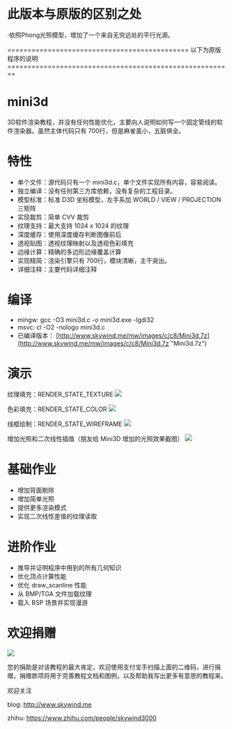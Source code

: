 # 此版本与原版的区别之处
  ·依照Phong光照模型，增加了一个来自无穷远处的平行光源。
  
  
============================================= 以下为原版程序的说明 ========================================================

# mini3d
3D软件渲染教程，并没有任何性能优化，主要向人说明如何写一个固定管线的软件渲染器。虽然主体代码只有 700行，但是麻雀虽小，五脏俱全。

特性
===
* 单个文件：源代码只有一个 mini3d.c，单个文件实现所有内容，容易阅读。
* 独立编译：没有任何第三方库依赖，没有复杂的工程目录。
* 模型标准：标准 D3D 坐标模型，左手系加 WORLD / VIEW / PROJECTION 三矩阵
* 实现裁剪：简单 CVV 裁剪
* 纹理支持：最大支持 1024 x 1024 的纹理
* 深度缓存：使用深度缓存判断图像前后
* 透视贴图：透视纹理映射以及透视色彩填充
* 边缘计算：精确的多边形边缘覆盖计算
* 实现精简：渲染引擎只有 700行，模块清晰，主干突出。
* 详细注释：主要代码详细注释

编译
===
* mingw: 
		gcc -O3 mini3d.c -o mini3d.exe -lgdi32
* msvc:
		cl -O2 -nologo mini3d.c 
* 已编译版本：
[http://www.skywind.me/mw/images/c/c8/Mini3d.7z](http://www.skywind.me/mw/images/c/c8/Mini3d.7z "Mini3d.7z")

演示
===

纹理填充：RENDER_STATE_TEXTURE
![](https://raw.githubusercontent.com/skywind3000/mini3d/master/images/mini_1.png)

色彩填充：RENDER_STATE_COLOR
![](https://raw.githubusercontent.com/skywind3000/mini3d/master/images/mini_0.png)

线框绘制：RENDER_STATE_WIREFRAME
![](https://raw.githubusercontent.com/skywind3000/mini3d/master/images/mini_2.png)

增加光照和二次线性插值（朋友给 Mini3D 增加的光照效果截图）
![](https://raw.githubusercontent.com/skywind3000/mini3d/master/images/mini_3.png)


基础作业
=======
* 增加背面剔除
* 增加简单光照
* 提供更多渲染模式
* 实现二次线性差值的纹理读取

进阶作业
=======
* 推导并证明程序中用到的所有几何知识
* 优化顶点计算性能
* 优化 draw_scanline 性能
* 从 BMP/TGA 文件加载纹理
* 载入 BSP 场景并实现漫游


欢迎捐赠
=======

![](https://raw.githubusercontent.com/skywind3000/mini3d/master/images/donation.png)

您的捐助是对该教程的最大肯定，欢迎使用支付宝手扫描上面的二维码，进行捐赠。捐赠款项将用于完善教程文档和图例，以及帮助我写出更多有意思的教程来。



欢迎关注

blog: http://www.skywind.me

zhihu: https://www.zhihu.com/people/skywind3000 
